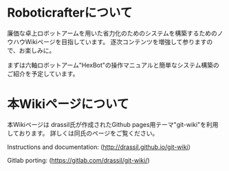 # Roboticrafterについて

廉価な卓上ロボットアームを用いた省力化のためのシステムを構築するためのノウハウWikiページを目指しています。
逐次コンテンツを増強して参りますので、お楽しみに。

まずは六軸ロボットアーム"HexBot"の操作マニュアルと簡単なシステム構築のご紹介を予定しています。


# 本Wikiページについて
本Wikiページは drassil氏が作成されたGithub pages用テーマ"git-wiki"を利用しております。
詳しくは同氏のページをご覧ください。

Instructions and documentation: (http://drassil.github.io/git-wiki)

Gitlab porting: (https://gitlab.com/drassil/git-wiki/) 
